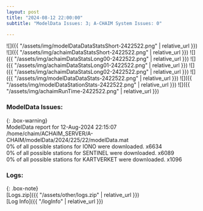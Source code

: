 ```yaml
---
layout: post
title: "2024-08-12 22:00:00"
subtitle: "ModelData Issues: 3; A-CHAIM System Issues: 0"

---
```


![]({{ "/assets/img/modelDataDataStatsShort-2422522.png" | relative_url }})
![]({{ "/assets/img/achaimDataStatsShort-2422522.png" | relative_url }})
![]({{ "/assets/img/achaimDataStatsLong00-2422522.png" | relative_url }})
![]({{ "/assets/img/achaimDataStatsLong01-2422522.png" | relative_url }})
![]({{ "/assets/img/achaimDataStatsLong02-2422522.png" | relative_url }})
![]({{ "/assets/img/modelDataDataStats-2422522.png" | relative_url }})
![]({{ "/assets/img/modelDataStationStats-2422522.png" | relative_url }})
![]({{ "/assets/img/achaimRunTime-2422522.png" | relative_url }})


### ModelData Issues:  
  
{: .box-warning}  
 ModelData report for 12-Aug-2024 22:15:07   
 /home/chaim/ACHAIM_SERVER/A-CHAIM/modelData/2024/225/22/modelData.mat   
 0% of all possible stations for IONO were downloaded. x6634   
 0% of all possible stations for SENTINEL were downloaded. x6089   
 0% of all possible stations for KARTVERKET were downloaded. x1096   
  


### Logs:  
  
{: .box-note}  
[Logs.zip]({{ "/assets/other/logs.zip" | relative_url }})  
[Log Info]({{ "/logInfo" | relative_url }})  
